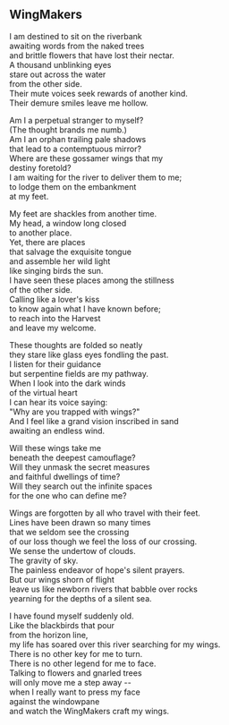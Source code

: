 WingMakers
----------

I am destined to sit on the riverbank  
awaiting words from the naked trees  
and brittle flowers that have lost their nectar.  
A thousand unblinking eyes   
stare out across the water  
from the other side.  
Their mute voices seek rewards of another kind.  
Their demure smiles leave me hollow.  

Am I a perpetual stranger to myself?  
(The thought brands me numb.)  
Am I an orphan trailing pale shadows  
that lead to a contemptuous mirror?  
Where are these gossamer wings that my  
destiny foretold?  
I am waiting for the river to deliver them to me;  
to lodge them on the embankment  
at my feet.  

My feet are shackles from another time.  
My head, a window long closed  
to another place.  
Yet, there are places  
that salvage the exquisite tongue  
and assemble her wild light  
like singing birds the sun.  
I have seen these places among the stillness   
of the other side.  
Calling like a lover's kiss   
to know again what I have known before;  
to reach into the Harvest  
and leave my welcome.  

These thoughts are folded so neatly   
they stare like glass eyes fondling the past.  
I listen for their guidance  
but serpentine fields are my pathway.  
When I look into the dark winds  
of the virtual heart  
I can hear its voice saying:  
"Why are you trapped with wings?"  
And I feel like a grand vision inscribed in sand  
awaiting an endless wind.  

Will these wings take me  
beneath the deepest camouflage?  
Will they unmask the secret measures  
and faithful dwellings of time?  
Will they search out the infinite spaces  
for the one who can define me?  

Wings are forgotten by all who travel with their feet.  
Lines have been drawn so many times  
that we seldom see the crossing  
of our loss though we feel the loss of our crossing.  
We sense the undertow of clouds.  
The gravity of sky.  
The painless endeavor of hope's silent prayers.  
But our wings shorn of flight  
leave us like newborn rivers that babble over rocks  
yearning for the depths of a silent sea.  

I have found myself suddenly old.  
Like the blackbirds that pour   
from the horizon line,  
my life has soared over this river searching for my wings.  
There is no other key for me to turn.  
There is no other legend for me to face.  
Talking to flowers and gnarled trees  
will only move me a step away --   
when I really want to press my face   
against the windowpane  
and watch the WingMakers craft my wings.